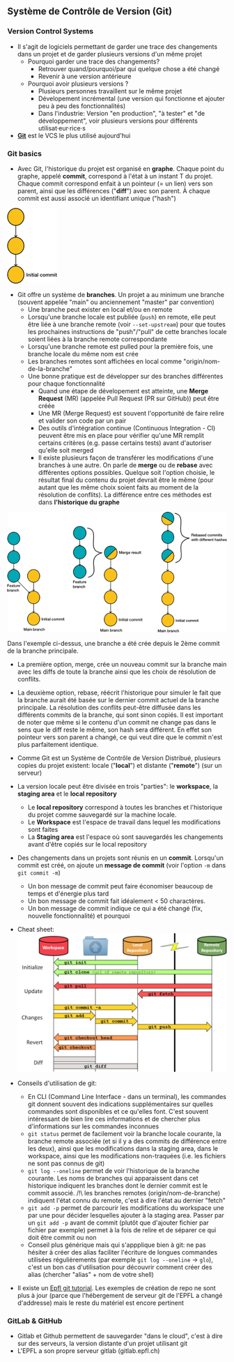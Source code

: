 ## Système de Contrôle de Version (Git)
### Version Control Systems
+ Il s'agit de logiciels permettant de garder une trace des changements dans un projet et de garder plusieurs versions d'un même projet
  + Pourquoi garder une trace des changements?
    + Retrouver quand/pourquoi/par qui quelque chose a été changé
    + Revenir à une version antérieure
  + Pourquoi avoir plusieurs versions ?
    + Plusieurs personnes travaillent sur le même projet
    + Dévelopement incrémental (une version qui fonctionne et ajouter peu à peu des fonctionnalités)
    + Dans l'industrie: Version "en production", "à tester" et "de développement", voir plusieurs versions pour différents utilisat·eur·rice·s
+ [**Git**](https://git-scm.com/docs/gittutorial) est le VCS le plus utilisé aujourd'hui
### Git basics
+ Avec Git, l'historique du projet est organisé en **graphe**. Chaque point du graphe, appelé **commit**, correspond à l'état à un instant T du projet. Chaque commit correspond enfait à un pointeur (= un lien) vers son parent, ainsi que les différences ("**diff**") avec son parent. À chaque commit est aussi associé un identifiant unique ("hash")

![](https://github.com/ArcaniteSolutions/s4s/blob/main/Git/git_graph.png)

+ Git offre un système de **branches**. Un projet a au minimum une branche (souvent appelée "main" ou anciennement "master" par convention)
  + Une branche peut exister en local et/ou en remote
  + Lorsqu'une branche locale est publiée (`push`) en remote, elle peut être liée à une branche remote (voir `--set-upstream`) pour que toutes les prochaines instructions de "push"/"pull" de cette branches locale soient liées à la branche remote correspondante
  + Lorsqu'une branche remote est pulled pour la première fois, une branche locale du même nom est crée
  + Les branches remotes sont affichées en local comme "origin/nom-de-la-branche"
  + Une bonne pratique est de développer sur des branches différentes pour chaque fonctionnalité
    + Quand une étape de dévelopement est atteinte, une **Merge Request** (MR) (appelée Pull Request (PR sur GitHub)) peut être créée
    + Une MR (Merge Request) est souvent l'opportunité de faire relire et valider son code par un pair
    + Des outils d'intégration continue (Continuous Integration - CI) peuvent être mis en place pour vérifier qu'une MR remplit certains critères (e.g. passe certains tests) avant d'autoriser qu'elle soit merged
    + Il existe plusieurs façon de transférer les modifications d'une branches à une autre. On parle de **merge** ou de **rebase** avec différentes options possibles. Quelque soit l'option choisie, le résultat final du contenu du projet devrait être le même (pour autant que les même choix soient faits au moment de la résolution de conflits). La différence entre ces méthodes est dans **l'historique du graphe**
      
![](https://github.com/ArcaniteSolutions/s4s/blob/main/Git/git_graph_merge_or_rebase.png)

Dans l'exemple ci-dessus, une branche a été crée depuis le 2ème commit de la branche principale.
  + La première option, merge, crée un nouveau commit sur la branche main avec les diffs de toute la branche ainsi que les choix de résolution de conflits. 
  + La deuxième option, rebase, réécrit l'historique pour simuler le fait que la branche aurait été basée sur le dernier commit actuel de la branche principale. La résolution des conflits peut-être diffusée dans les différents commits de la branche, qui sont sinon copiés. Il est important de noter que même si le contenu d'un commit ne change pas dans le sens que le diff reste le même, son hash sera différent. En effet son pointeur vers son parent a changé, ce qui veut dire que le commit n'est plus parfaitement identique.

+ Comme Git est un Système de Contrôle de Version Distribué, plusieurs copies du projet existent: locale ("**local**") et distante ("**remote**") (sur un serveur)
+ La version locale peut être divisée en trois "parties": le **workspace**, la **staging area** et le **local repository**
    + Le **local repository** correspond à toutes les branches et l'historique du projet comme sauvegardé sur la machine locale.
    + Le **Workspace** est l'espace de travail dans lequel les modifications sont faites
    + La **Staging area** est l'espace où sont sauvegardés les changements avant d'être copiés sur le local repository
+ Des changements dans un projets sont réunis en un **commit**. Lorsqu'un commit est créé, on ajoute un **message de commit** (voir l'option `-m` dans `git commit -m`)
    + Un bon message de commit peut faire économiser beaucoup de temps et d'énergie plus tard
    + Un bon message de commit fait idéalement < 50 charactères.
    + Un bon message de commit indique ce qui a été changé (fix, nouvelle fonctionnalité) et pourquoi
+ Cheat sheet:
![](https://github.com/ArcaniteSolutions/s4s/blob/main/Git/git_cheatsheet_bg.png)
+ Conseils d'utilisation de git:
    + En CLI (Command Line Interface - dans un terminal), les commandes git donnent souvent des indications supplémentaires sur quelles commandes sont disponibles et ce qu'elles font. C'est souvent intéressant de bien lire ces informations et de chercher plus d'informations sur les commandes inconnues
    + `git status` permet de facilement voir la branche locale courante, la branche remote associée (et si il y a des commits de différence entre les deux), ainsi que les modifications dans la staging area, dans le workspace, ainsi que les modifications non-traquées (i.e. les fichiers ne sont pas connus de git)
    + `git log --oneline` permet de voir l'historique de la branche courante. Les noms de branches qui apparaissent dans cet historique indiquent les branches dont le dernier commit est le commit associé. /!\ les branches remotes (origin/nom-de-branche) indiquent l'état connu du remote, c'est à dire l'état au dernier "fetch"
    + `git add -p` permet de parcourir les modifications du workspace une par une pour décider lesquelles ajouter à la staging area. Passer par un `git add -p` avant de commit (plutôt que d'ajouter fichier par fichier par exemple) permet à la fois de relire et de séparer ce qui doit être commit ou non
    + Conseil plus générique mais qui s'appplique bien à git: ne pas hésiter à créer des alias faciliter l'écriture de longues commandes utilisées régulièrements (par exemple `git log --oneline` -> `glo`), c'est un bon cas d'utilisation pour découvrir comment créer des alias (chercher "alias" + nom de votre shell)

+ Il existe un [Epfl git tutorial](https://wiki.epfl.ch/git-epfl/documents/git.html). Les exemples de création de repo ne sont plus à jour (parce que l'hébergement de serveur git de l'EPFL a changé d'addresse) mais le reste du matériel est encore pertinent
### GitLab & GitHub
+ Gitlab et Github permettent de sauvegarder "dans le cloud", c'est à dire sur des serveurs, la version distante d'un projet utilisant git
+ L'EPFL a son propre serveur gitlab (gitlab.epfl.ch)
